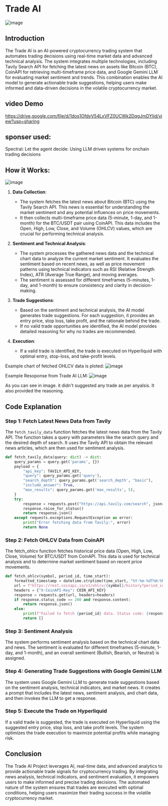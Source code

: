 # Trade AI 

![image](https://github.com/user-attachments/assets/15382a19-b017-414b-b884-91d2d6defa0e)

## Introduction

The Trade AI is an AI-powered cryptocurrency trading system that automates trading decisions using real-time market data and advanced technical analysis. The system integrates multiple technologies, including Tavily Search API for fetching the latest news on assets like Bitcoin (BTC), CoinAPI for retrieving multi-timeframe price data, and Google Gemini LLM for evaluating market sentiment and trends. This combination enables the AI model to generate actionable trade suggestions, helping users make informed and data-driven decisions in the volatile cryptocurrency market.

## video Demo
https://drive.google.com/file/d/1dos1OfdyV54LxVFZ0UCWk2DqgJmDYIid/view?usp=sharing

## sponser used:
Spectral: Let the agent decide: Using LLM driven systems for onchain trading decisions

## How it Works:

![image](https://github.com/user-attachments/assets/dcea2744-cf3f-4dcc-a39e-adc6b4a82cdd)


1. **Data Collection**:
   - The system fetches the latest news about Bitcoin (BTC) using the Tavily Search API. This news is essential for understanding the market sentiment and any potential influences on price movements.
   - It then collects multi-timeframe price data (5-minute, 1-day, and 1-month) for the BTC/USDT pair using CoinAPI. This data includes the Open, High, Low, Close, and Volume (OHLCV) values, which are crucial for performing technical analysis.
   
2. **Sentiment and Technical Analysis**:
   - The system processes the gathered news data and the technical chart data to analyze the current market sentiment. It evaluates the sentiment based on recent news, as well as price movement patterns using technical indicators such as RSI (Relative Strength Index), ATR (Average True Range), and moving averages.
   - The sentiment is assessed for different timeframes (5-minutes, 1-day, and 1-month) to ensure consistency and clarity in decision-making.
   
3. **Trade Suggestions**:
   - Based on the sentiment and technical analysis, the AI model generates trade suggestions. For each suggestion, it provides an entry price, stop loss, take profit, and the rationale behind the trade.
   - If no valid trade opportunities are identified, the AI model provides detailed reasoning for why no trades are recommended.

4. **Execution**:
   - If a valid trade is identified, the trade is executed on Hyperliquid with optimal entry, stop-loss, and take-profit levels.

Example chart of fetched OHLCV data is ploted:
![image](https://github.com/user-attachments/assets/c0fa1a11-c9ea-4b61-b141-db95b8e8ee54)


Example Resoponse from Trade AI LLM:
![image](https://github.com/user-attachments/assets/4d9ad771-d8cc-4acf-8c9d-27496da15833)

As you can see in image. it didn't suggested any trade as per anyalsis. It also provided the reasoning.

## Code Explanation

### Step 1: Fetch Latest News Data from Tavily
The `fetch_tavily_data` function fetches the latest news data from the Tavily API. The function takes a query with parameters like the search query and the desired depth of search. It uses the Tavily API to obtain the relevant news articles, which are then used for sentiment analysis.

```python
def fetch_tavily_data(query: dict) -> dict:
    query_params = query.get('params', {})
    payload = {
        "api_key": TAVILY_API_KEY,
        "query": query_params.get('query'),
        "search_depth": query_params.get('search_depth', "basic"),
        "include_answer": True,
        "max_results": query_params.get('max_results', 5),
    }
    try:
        response = requests.post("https://api.tavily.com/search", json=payload)
        response.raise_for_status()
        return response.json()
    except requests.exceptions.RequestException as error:
        print("Error fetching data from Tavily:", error)
        return None
```

### Step 2: Fetch OHLCV Data from CoinAPI
The fetch_ohlcv function fetches historical price data (Open, High, Low, Close, Volume) for BTC/USDT from CoinAPI. This data is used for technical analysis and to determine market sentiment based on recent price movements.

```python
def fetch_ohlcv(symbol, period_id, time_start):
    formatted_timestamp = datetime.strptime(time_start, "%Y-%m-%dT%H:%M:%S.%f").strftime("%Y-%m-%dT%H:%M:%S")
    url = f"https://rest.coinapi.io/v1/ohlcv/{symbol}/history?period_id={period_id}&time_start={formatted_timestamp}"
    headers = {"X-CoinAPI-Key": COIN_API_KEY}
    response = requests.get(url, headers=headers)
    if response.status_code == 200 and response.content:
        return response.json()
    else:
        print(f"Failed to fetch {period_id} data. Status code: {response.status_code}")
        return []
```

### Step 3: Sentiment Analysis
The system performs sentiment analysis based on the technical chart data and news. The sentiment is evaluated for different timeframes (5-minute, 1-day, and 1-month), and an overall sentiment (Bullish, Bearish, or Neutral) is assigned.

### Step 4: Generating Trade Suggestions with Google Gemini LLM
The system uses Google Gemini LLM to generate trade suggestions based on the sentiment analysis, technical indicators, and market news. It creates a prompt that includes the latest news, sentiment analysis, and chart data, and then invokes the LLM to get a response.

### Step 5: Execute the Trade on Hyperliquid
If a valid trade is suggested, the trade is executed on Hyperliquid using the suggested entry price, stop loss, and take profit levels. The system optimizes the trade execution to maximize potential profits while managing risk.


## Conclusion
The Trade AI Project leverages AI, real-time data, and advanced analytics to provide actionable trade signals for cryptocurrency trading. By integrating news analysis, technical indicators, and sentiment evaluation, it empowers users to make informed and precise trading decisions. The automated nature of the system ensures that trades are executed with optimal conditions, helping users maximize their trading success in the volatile cryptocurrency market.
